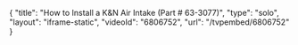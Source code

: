 {
    "title": "How to Install a K&N Air Intake (Part # 63-3077)",
    "type": "solo",
    "layout": "iframe-static",
    "videoId": "6806752",
    "url": "\/tvpembed\/6806752"
}
